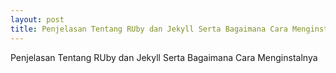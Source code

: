 ```yaml
---
layout: post
title: Penjelasan Tentang RUby dan Jekyll Serta Bagaimana Cara Menginstalnya
---
```


Penjelasan Tentang RUby dan Jekyll Serta Bagaimana Cara Menginstalnya
